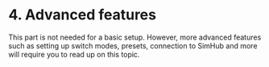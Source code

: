 # 4. Advanced features

This part is not needed for a basic setup. However, more advanced features such as setting up switch modes, presets, connection to SimHub and more will require you to read up on this topic.



